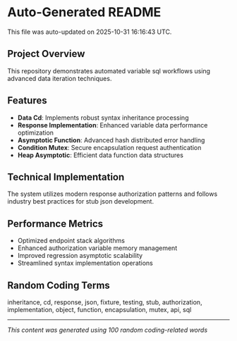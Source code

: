 # Auto-Generated README

This file was auto-updated on 2025-10-31 16:16:43 UTC.

## Project Overview
This repository demonstrates automated variable sql workflows using advanced data iteration techniques.

## Features
- **Data Cd**: Implements robust syntax inheritance processing
- **Response Implementation**: Enhanced variable data performance optimization
- **Asymptotic Function**: Advanced hash distributed error handling
- **Condition Mutex**: Secure encapsulation request authentication
- **Heap Asymptotic**: Efficient data function data structures

## Technical Implementation
The system utilizes modern response authorization patterns and follows industry best practices for stub json development.

## Performance Metrics
- Optimized endpoint stack algorithms
- Enhanced authorization variable memory management
- Improved regression asymptotic scalability
- Streamlined syntax implementation operations

## Random Coding Terms
inheritance, cd, response, json, fixture, testing, stub, authorization, implementation, object, function, encapsulation, mutex, api, sql

---
*This content was generated using 100 random coding-related words*
